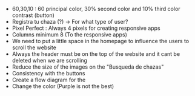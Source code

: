 
* 60,30,10 : 60 principal color, 30% second color and 10% third color contrast (button)
* Registra tu chaza (?) → For what type of user?
* Pixel Perfect : Always 4 pixels for creating responsive apps
* Columns minimum 8 (To the responsive apps)
* We need to put a little space in the homepage to influence the users to scroll the website
* Always the header must be on the top of the website and it cant be deleted when we are scrolling
* Reduce the size of the images  on the "Busqueda de chazas"
* Consistency with the buttons
* Create a flow diagram for the
* Change the color (Purple is not the best)
